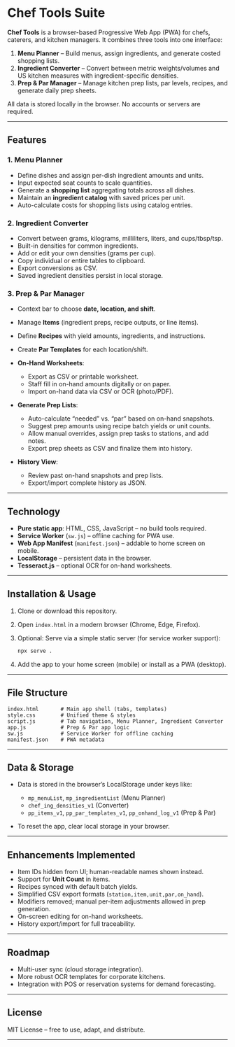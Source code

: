 # Chef Tools Suite

**Chef Tools** is a browser-based Progressive Web App (PWA) for chefs, caterers, and kitchen managers. It combines three tools into one interface:

1. **Menu Planner** – Build menus, assign ingredients, and generate costed shopping lists.
2. **Ingredient Converter** – Convert between metric weights/volumes and US kitchen measures with ingredient-specific densities.
3. **Prep & Par Manager** – Manage kitchen prep lists, par levels, recipes, and generate daily prep sheets.

All data is stored locally in the browser. No accounts or servers are required.

---

## Features

### 1. Menu Planner

* Define dishes and assign per-dish ingredient amounts and units.
* Input expected seat counts to scale quantities.
* Generate a **shopping list** aggregating totals across all dishes.
* Maintain an **ingredient catalog** with saved prices per unit.
* Auto-calculate costs for shopping lists using catalog entries.

### 2. Ingredient Converter

* Convert between grams, kilograms, milliliters, liters, and cups/tbsp/tsp.
* Built-in densities for common ingredients.
* Add or edit your own densities (grams per cup).
* Copy individual or entire tables to clipboard.
* Export conversions as CSV.
* Saved ingredient densities persist in local storage.

### 3. Prep & Par Manager

* Context bar to choose **date, location, and shift**.
* Manage **Items** (ingredient preps, recipe outputs, or line items).
* Define **Recipes** with yield amounts, ingredients, and instructions.
* Create **Par Templates** for each location/shift.
* **On-Hand Worksheets**:

  * Export as CSV or printable worksheet.
  * Staff fill in on-hand amounts digitally or on paper.
  * Import on-hand data via CSV or OCR (photo/PDF).
* **Generate Prep Lists**:

  * Auto-calculate “needed” vs. “par” based on on-hand snapshots.
  * Suggest prep amounts using recipe batch yields or unit counts.
  * Allow manual overrides, assign prep tasks to stations, and add notes.
  * Export prep sheets as CSV and finalize them into history.
* **History View**:

  * Review past on-hand snapshots and prep lists.
  * Export/import complete history as JSON.

---

## Technology

* **Pure static app**: HTML, CSS, JavaScript – no build tools required.
* **Service Worker** (`sw.js`) – offline caching for PWA use.
* **Web App Manifest** (`manifest.json`) – addable to home screen on mobile.
* **LocalStorage** – persistent data in the browser.
* **Tesseract.js** – optional OCR for on-hand worksheets.

---

## Installation & Usage

1. Clone or download this repository.

2. Open `index.html` in a modern browser (Chrome, Edge, Firefox).

3. Optional: Serve via a simple static server (for service worker support):

   ```bash
   npx serve .
   ```

4. Add the app to your home screen (mobile) or install as a PWA (desktop).

---

## File Structure

```
index.html       # Main app shell (tabs, templates)
style.css        # Unified theme & styles
script.js        # Tab navigation, Menu Planner, Ingredient Converter
app.js           # Prep & Par app logic
sw.js            # Service Worker for offline caching
manifest.json    # PWA metadata
```

---

## Data & Storage

* Data is stored in the browser’s LocalStorage under keys like:

  * `mp_menuList`, `mp_ingredientList` (Menu Planner)
  * `chef_ing_densities_v1` (Converter)
  * `pp_items_v1`, `pp_par_templates_v1`, `pp_onhand_log_v1` (Prep & Par)
* To reset the app, clear local storage in your browser.

---

## Enhancements Implemented

* Item IDs hidden from UI; human-readable names shown instead.
* Support for **Unit Count** in items.
* Recipes synced with default batch yields.
* Simplified CSV export formats (`station,item,unit,par,on_hand`).
* Modifiers removed; manual per-item adjustments allowed in prep generation.
* On-screen editing for on-hand worksheets.
* History export/import for full traceability.

---

## Roadmap

* Multi-user sync (cloud storage integration).
* More robust OCR templates for corporate kitchens.
* Integration with POS or reservation systems for demand forecasting.

---

## License

MIT License – free to use, adapt, and distribute.

---

